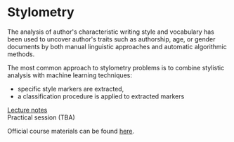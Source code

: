 # Stylometry

The analysis of author's characteristic writing style and vocabulary has been used to uncover author's traits such as authorship, age, or gender documents by both manual linguistic approaches and automatic algorithmic methods.

The most common approach to stylometry problems is to combine stylistic analysis with machine learning techniques:
 - specific style markers are extracted,
 - a classification procedure is applied to extracted markers

[Lecture notes](https://github.com/katarinagresova/ia161/blob/main/Stylometry/notes.md)  
Practical session (TBA)

Official course materials can be found [here](https://nlp.fi.muni.cz/en/AdvancedNlpCourse/Stylometry).
